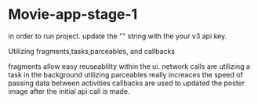 # Movie-app-stage-1


in order to run project. update the  "<your-api-key-here>" string with the your v3 api key.

Utilizing fragments,tasks,parceables, and callbacks

fragments allow easy reuseablilty within the ui.
network calls are utilizing a task in the background
utilizing parceables really increaces the speed of passing data between activities 
callbacks are used to updated the poster image after the initial api call is made.

